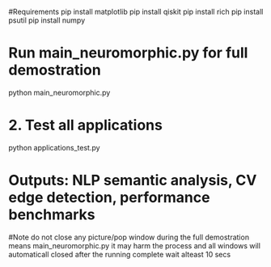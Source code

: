 #Requirements
pip install matplotlib
pip install qiskit
pip install rich
pip install psutil
pip install numpy

# Run main_neuromorphic.py for full demostration
python main_neuromorphic.py

# 2. Test all applications 
python applications_test.py
# Outputs: NLP semantic analysis, CV edge detection, performance benchmarks

#Note
do not close any picture/pop window during the full demostration means main_neuromorphic.py it may harm the process and all windows will automaticall closed after the running complete wait alteast 10 secs
